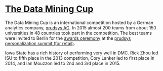 # [The Data Mining Cup](http://www.data-mining-cup.de/en/)

The Data Mining Cup is an international competition hosted by a German analytics company, [prudsys AG](http://www.prudsys.de/en/). In 2015 almost 200 teams from about 150 universities in 48 countries took part in the competition. The best teams were invited to Berlin for the [awards ceremony](http://www.data-mining-cup.de/en/wettbewerb/preistraeger.html) at the [prudsys personalization summit (for retail)](http://www.prudsys.de/en/summit.html).

Iowa State has a rich history of performing very well in DMC. Rick Zhou led ISU to fifth place in the 2013 competition, Cory Lanker led to first place in 2014, and Ian Mouzzon led to 2nd and 3rd place in 2015.
